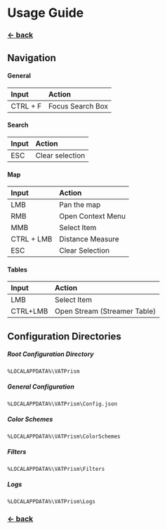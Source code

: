 # Usage Guide

### [← back](/)

## Navigation

#### General

| Input             | Action            |
|:-------------     |:------------------|
| CTRL + F          | Focus Search Box  |

#### Search

| Input             | Action            |
|:-------------     |:------------------|
| ESC               | Clear selection   |

#### Map

| Input             | Action            |
|:-------------     |:------------------|
| LMB               | Pan the map       |
| RMB               | Open Context Menu |
| MMB               | Select Item       |
| CTRL + LMB        | Distance Measure  |
| ESC               | Clear Selection   |

#### Tables

| Input             | Action            |
|:-------------     |:------------------|
| LMB               | Select Item       |
| CTRL+LMB          | Open Stream (Streamer Table) |

## Configuration Directories

##### Root Configuration Directory

    %LOCALAPPDATA%\VATPrism

##### General Configuration

    %LOCALAPPDATA%\VATPrism\Config.json

##### Color Schemes

    %LOCALAPPDATA%\VATPrism\ColorSchemes

##### Filters

    %LOCALAPPDATA%\VATPrism\Filters

##### Logs

    %LOCALAPPDATA%\VATPrism\Logs

### [← back](/)
